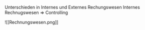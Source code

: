 Unterschieden in Internes und Externes Rechungswesen
Internes Rechnugswesen => Controlling

![[Rechnungswesen.png]]